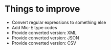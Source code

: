 
Things to improve
====================

* Convert regular expressions to something else
* Add Mic-E type codes
* Provide converted version: XML
* Provide converted version: JSON
* Provide converted version: CSV

